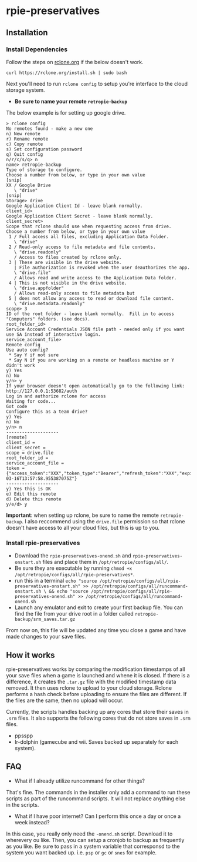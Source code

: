 # rpie-preservatives

## Installation

### Install Dependencies

Follow the steps on [rclone.org](https://rclone.org/downloads/) if the below doesn't work.

`curl https://rclone.org/install.sh | sudo bash`

Next you'll need to run `rclone config` to setup you're interface to the cloud storage system.

- **Be sure to name your remote `retropie-backup`**

The below example is for setting up google drive.

```
> rclone config
No remotes found - make a new one
n) New remote
r) Rename remote
c) Copy remote
s) Set configuration password
q) Quit config
n/r/c/s/q> n
name> retropie-backup
Type of storage to configure.
Choose a number from below, or type in your own value
[snip]
XX / Google Drive
   \ "drive"
[snip]
Storage> drive
Google Application Client Id - leave blank normally.
client_id>
Google Application Client Secret - leave blank normally.
client_secret>
Scope that rclone should use when requesting access from drive.
Choose a number from below, or type in your own value
 1 / Full access all files, excluding Application Data Folder.
   \ "drive"
 2 / Read-only access to file metadata and file contents.
   \ "drive.readonly"
   / Access to files created by rclone only.
 3 | These are visible in the drive website.
   | File authorization is revoked when the user deauthorizes the app.
   \ "drive.file"
   / Allows read and write access to the Application Data folder.
 4 | This is not visible in the drive website.
   \ "drive.appfolder"
   / Allows read-only access to file metadata but
 5 | does not allow any access to read or download file content.
   \ "drive.metadata.readonly"
scope> 3
ID of the root folder - leave blank normally.  Fill in to access "Computers" folders. (see docs).
root_folder_id>
Service Account Credentials JSON file path - needed only if you want use SA instead of interactive login.
service_account_file>
Remote config
Use auto config?
 * Say Y if not sure
 * Say N if you are working on a remote or headless machine or Y didn't work
y) Yes
n) No
y/n> y
If your browser doesn't open automatically go to the following link: http://127.0.0.1:53682/auth
Log in and authorize rclone for access
Waiting for code...
Got code
Configure this as a team drive?
y) Yes
n) No
y/n> n
--------------------
[remote]
client_id =
client_secret =
scope = drive.file
root_folder_id =
service_account_file =
token = {"access_token":"XXX","token_type":"Bearer","refresh_token":"XXX","expiry":"2014-03-16T13:57:58.955387075Z"}
--------------------
y) Yes this is OK
e) Edit this remote
d) Delete this remote
y/e/d> y
```

**Important**: when setting up rclone, be sure to name the remote `retropie-backup`. I also reccommend using the `drive.file` permission so that rclone doesn't have access to all your cloud files, but this is up to you.

### Install rpie-preservatives

- Download the `rpie-preservatives-onend.sh` and `rpie-preservatives-onstart.sh` files and place them in `/opt/retropie/configs/all/`.
- Be sure they are executable by running `chmod +x /opt/retropie/configs/all/rpie-preservatives*`.
- run this in a terminal ```echo "source /opt/retropie/configs/all/rpie-preservatives-onstart.sh" >> /opt/retropie/configs/all/runcommand-onstart.sh \
&& echo "source /opt/retropie/configs/all/rpie-preservatives-onend.sh" >> /opt/retropie/configs/all/runcommand-onend.sh```
- Launch any emulator and exit to create your first backup file. You can find the file from your drive root in a folder called `retropie-backup/srm_saves.tar.gz`

From now on, this file will be updated any time you close a game and have made changes to your save files.

## How it works

rpie-preservatives works by comparing the modification timestamps of all your save files when a game is launched and whene it is closed. If there is a difference, it creates the `.tar.gz` file with the modified timestamp data removed. It then uses rclone to upload to your cloud storage. Rclone performs a hash check before uploading to ensure the files are different. If the files are the same, then no upload will occur.

Currently, the scripts handles backing up any cores that store their saves in `.srm` files. It also supports the following cores that do not store saves in `.srm` files.

- ppsspp
- lr-dolphin (gamecube and wii. Saves backed up separately for each system).

## FAQ

- What if I already utilize runcommand for other things?

That's fine. The commands in the installer only add a command to run these scripts as part of the runcommand scripts. It will not replace anything else in the scripts.

- What if I have poor internet? Can I perform this once a day or once a week instead?

In this case, you really only need the `-onend.sh` script. Download it to wherevery ou like. Then, you can setup a cronjob to backup as frequently as you like. Be sure to pass in a system variable that corresponsd to the system you want backed up.
i.e. `psp` or `gc` or `snes` for example.
